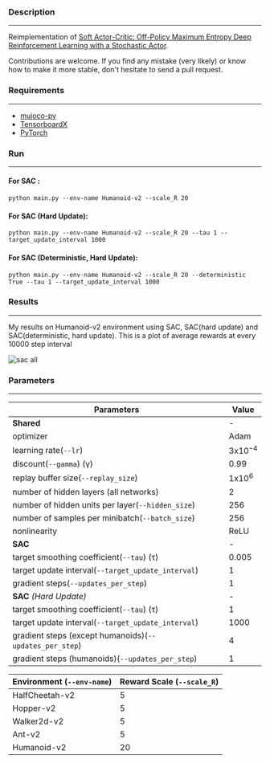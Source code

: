 ### Description
------------
Reimplementation of [Soft Actor-Critic: Off-Policy Maximum Entropy Deep Reinforcement
Learning with a Stochastic Actor](https://arxiv.org/pdf/1801.01290.pdf).

Contributions are welcome. If you find any mistake (very likely) or know how to make it more stable, don't hesitate to send a pull request.

### Requirements
------------

- [mujoco-py](https://github.com/openai/mujoco-py)
- [TensorboardX](https://github.com/lanpa/tensorboardX)
- [PyTorch](http://pytorch.org/)

### Run
------------

#### For SAC :

```
python main.py --env-name Humanoid-v2 --scale_R 20 
```

#### For SAC (Hard Update):

```
python main.py --env-name Humanoid-v2 --scale_R 20 --tau 1 --target_update_interval 1000
```

#### For SAC (Deterministic, Hard Update):

```
python main.py --env-name Humanoid-v2 --scale_R 20 --deterministic True --tau 1 --target_update_interval 1000
```

### Results
------------
My results on Humanoid-v2 environment using SAC, SAC(hard update) and SAC(deterministic, hard update).
This is a plot of average rewards at every 10000 step interval 

![sac all](https://user-images.githubusercontent.com/18737539/45465027-f5813900-b730-11e8-8a5d-37a550e1971f.jpeg)

### Parameters
-------------


| Parameters     | Value  |
| --------------- | ------------- |
|**Shared**|-|
| optimizer | Adam |
| learning rate(`--lr`)  | 3x10<sup>−4</sup> |
| discount(`--gamma`) (γ) | 0.99 |
| replay buffer size(`--replay_size`) | 1x10<sup>6</sup> |
|number of hidden layers (all networks)|2|
|number of hidden units per layer(`--hidden_size`)|256|
|number of samples per minibatch(`--batch_size`)|256|
|nonlinearity|ReLU|
|**SAC**|-|
|target smoothing coefficient(`--tau`) (τ)|0.005|
|target update interval(`--target_update_interval`)|1|
|gradient steps(`--updates_per_step`)|1|
|**SAC** *(Hard Update)*|-|
|target smoothing coefficient(`--tau`) (τ)|1|
|target update interval(`--target_update_interval`)|1000|
|gradient steps (except humanoids)(`--updates_per_step`)|4|
|gradient steps (humanoids)(`--updates_per_step`)|1|




| Environment **(`--env-name`)**| Reward Scale **(`--scale_R`)**|
| --------------- | ------------- |
| HalfCheetah-v2  | 5 |
| Hopper-v2       | 5 |
| Walker2d-v2     | 5 |
| Ant-v2          | 5 |
| Humanoid-v2     | 20 |
